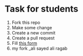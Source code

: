 # Task for students
1. Fork this repo
2. Make some change
2. Create a new commit
3. Create a pull request
4. Fill [this form](https://forms.gle/sMmHbntYdvfdRiWJ6)
5. my fork _ali sayed ali ragab

